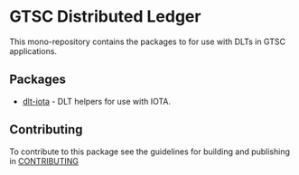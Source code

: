 # GTSC Distributed Ledger

This mono-repository contains the packages to for use with DLTs in GTSC applications.

## Packages

- [dlt-iota](packages/dlt-iota/README.md) - DLT helpers for use with IOTA.

## Contributing

To contribute to this package see the guidelines for building and publishing in [CONTRIBUTING](./CONTRIBUTING.md)
